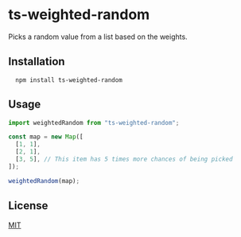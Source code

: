 # ts-weighted-random

Picks a random value from a list based on the weights.

## Installation

```shell
  npm install ts-weighted-random
```

## Usage

```js
import weightedRandom from "ts-weighted-random";

const map = new Map([
  [1, 1],
  [2, 1],
  [3, 5], // This item has 5 times more chances of being picked
]);

weightedRandom(map);
```

## License

[MIT](./LICENSE)
